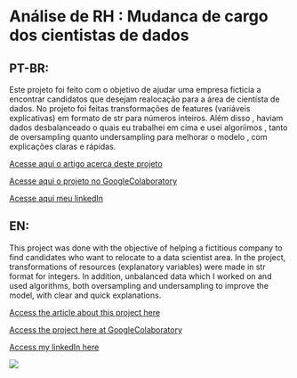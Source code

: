 # Análise de RH : Mudanca de cargo dos cientistas de dados

## PT-BR:
<p>
Este projeto foi feito com o objetivo de ajudar uma empresa ficticia a encontrar candidatos que desejam realocação para a área de cientísta de dados. No projeto foi feitas transformações de features (variáveis explicativas) em formato de str para números inteiros. Além disso , haviam dados desbalanceado o quais eu trabalhei em cima e usei algoríimos , tanto de oversampling quanto undersampling para melhorar o modelo , com explicações claras e rápidas.
</p>

<p><a href="https://luis-miguel-code.medium.com/como-lidar-com-classes-desbalanceadas-em-machine-learning-precision-recall-oversampling-e-ce21e3ccb615">Acesse aqui o artigo acerca deste projeto</a></p>
<p><a href="https://github.com/LuisMig-code/Analise-de-RH-mudanca-de-cargo-dos-cientistas-de-dados/blob/main/An%C3%A1lise_de_RH_mudan%C3%A7a_de_cargo_dos_cientistas_de_dados.ipynb">
  Acesse aqui o projeto no GoogleColaboratory </a></p>
<p><a href="www.linkedin.com/in/luis-miguel-code">Acesse aqui meu linkedIn</a></p>


## EN:
<p>
This project was done with the objective of helping a fictitious company to find candidates who want to relocate to a data scientist area. In the project, transformations of resources (explanatory variables) were made in str format for integers. In addition, unbalanced data which I worked on and used algorithms, both oversampling and undersampling to improve the model, with clear and quick explanations.
</p>

<p><a href="https://luis-miguel-code.medium.com/how-to-deal-with-unbalanced-classes-in-machine-learning-precision-recall-oversampling-and-9a719d9bb3b0">Access the article about this project here</a></p>
<p><a href="https://github.com/LuisMig-code/Analise-de-RH-mudanca-de-cargo-dos-cientistas-de-dados/blob/main/HR_analysis_change_of_position_of_data_scientists.ipynb"> Access the project here at GoogleColaboratory</a> </p>
<p><a href="www.linkedin.com/in/luis-miguel-code">Access my linkedIn here</a></p>

<img src="https://images.pexels.com/photos/3184465/pexels-photo-3184465.jpeg?auto=compress&cs=tinysrgb&dpr=2&h=750&w=1260">
